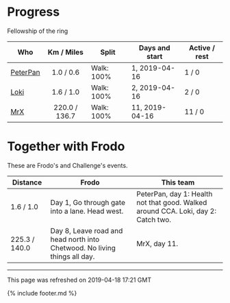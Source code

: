 
# Progress

Fellowship of the ring

| Who | Km / Miles | Split | Days and start | Active / rest |
| --- | :---: | --- | --- | --- |
| [PeterPan](users/PeterPan.md) | 1.0 / 0.6 | Walk: 100% | 1, 2019-04-16 | 1 / 0 |
| [Loki](users/Loki.md) | 1.6 / 1.0 | Walk: 100% | 2, 2019-04-16 | 2 / 0 |
| [MrX](users/MrX.md) | 220.0 / 136.7 | Walk: 100% | 11, 2019-04-16 | 11 / 0 |

# Together with Frodo

These are Frodo's and Challenge's events.

| Distance | Frodo | This team |
| --- | --- | --- |
| 1.6 / 1.0 | Day 1, Go through gate into a lane. Head west. |  PeterPan, day 1: Health not that good. Walked around CCA. Loki, day 2: Catch two. |
| 225.3 / 140.0 | Day 8, Leave road and head north into Chetwood. No living things all day. |  MrX, day 11. |

---
This page was refreshed on 2019-04-18 17:21 GMT

{% include footer.md %}
